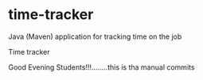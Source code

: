 # time-tracker
Java (Maven) application for tracking time on the job

Time tracker

Good Evening Students!!!........this is tha manual commits

